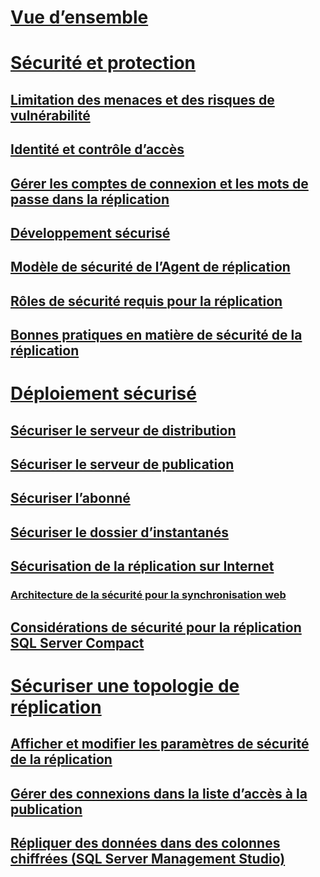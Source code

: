 # [Vue d’ensemble](security-overview-replication.md)  
# [Sécurité et protection](security-and-protection-replication.md)  
## [Limitation des menaces et des risques de vulnérabilité](threat-and-vulnerability-mitigation-replication.md)  
## [Identité et contrôle d’accès](identity-and-access-control-replication.md)  
## [Gérer les comptes de connexion et les mots de passe dans la réplication](manage-logins-and-passwords-in-replication.md)  
## [Développement sécurisé](secure-development-replication.md)  
## [Modèle de sécurité de l’Agent de réplication](replication-agent-security-model.md)  
## [Rôles de sécurité requis pour la réplication](security-role-requirements-for-replication.md)  
## [Bonnes pratiques en matière de sécurité de la réplication](replication-security-best-practices.md)  
# [Déploiement sécurisé](secure-deployment-replication.md)  
## [Sécuriser le serveur de distribution](secure-the-distributor.md)  
## [Sécuriser le serveur de publication](secure-the-publisher.md)  
## [Sécuriser l’abonné](secure-the-subscriber.md)  
## [Sécuriser le dossier d’instantanés](secure-the-snapshot-folder.md)  
## [Sécurisation de la réplication sur Internet](securing-replication-over-the-internet.md)  
### [Architecture de la sécurité pour la synchronisation web](security-architecture-for-web-synchronization.md)  
## [Considérations de sécurité pour la réplication SQL Server Compact](security-considerations-for-sql-server-compact-replication.md)  
# [Sécuriser une topologie de réplication](secure-a-replication-topology.md)  
## [Afficher et modifier les paramètres de sécurité de la réplication](view-and-modify-replication-security-settings.md)  
## [Gérer des connexions dans la liste d’accès à la publication](manage-logins-in-the-publication-access-list.md)  
## [Répliquer des données dans des colonnes chiffrées (SQL Server Management Studio)](replicate-data-in-encrypted-columns-sql-server-management-studio.md)  
